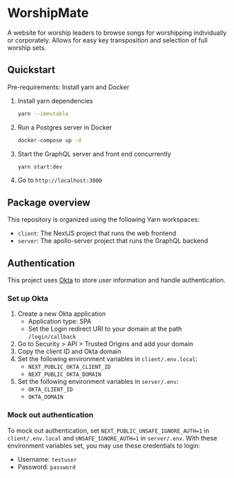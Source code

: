 # WorshipMate

A website for worship leaders to browse songs for worshipping individually or
corporately. Allows for easy key transposition and selection of full worship
sets.

## Quickstart

Pre-requirements: Install yarn and Docker

1. Install yarn dependencies

   ```bash
   yarn --immutable
   ```

1. Run a Postgres server in Docker

   ```bash
   docker-compose up -d
   ```

1. Start the GraphQL server and front end concurrently

   ```bash
   yarn start:dev
   ```

1. Go to `http://localhost:3000`

## Package overview

This repository is organized using the following Yarn workspaces:

- `client`: The NextJS project that runs the web frontend
- `server`: The apollo-server project that runs the GraphQL backend

## Authentication

This project uses [Okta](https://developer.okta.com/) to store user information
and handle authentication.

### Set up Okta

1. Create a new Okta application
    * Application type: SPA
    * Set the Login redirect URI to your domain at the path `/login/callback`
1. Go to Security > API > Trusted Origins and add your domain
1. Copy the client ID and Okta domain
1. Set the following environment variables in `client/.env.local`:
    * `NEXT_PUBLIC_OKTA_CLIENT_ID`
    * `NEXT_PUBLIC_OKTA_DOMAIN`
1. Set the following environment variables in `server/.env`:
    * `OKTA_CLIENT_ID`
    * `OKTA_DOMAIN`

### Mock out authentication

To mock out authentication, set `NEXT_PUBLIC_UNSAFE_IGNORE_AUTH=1` in
`client/.env.local` and `UNSAFE_IGNORE_AUTH=1` in `server/.env`. With these
environment variables set, you may use these credentials to login:

* Username: `testuser`
* Password: `password`
